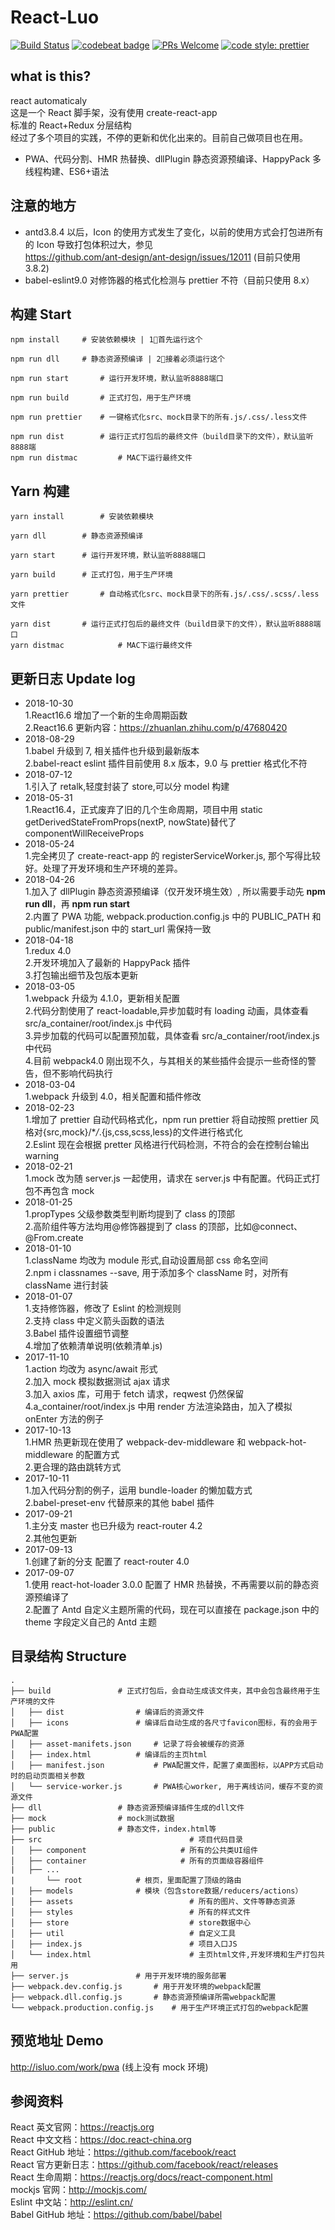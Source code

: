 # React-Luo

[![Build Status](https://travis-ci.org/javaLuo/react-luo.svg?branch=master)](https://travis-ci.org/javaLuo/react-luo)
[![codebeat badge](https://codebeat.co/badges/eb91ca34-7c1b-424f-be1c-a5d79fd3d269)](https://codebeat.co/projects/github-com-javaluo-react-luo-master)
[![PRs Welcome](https://img.shields.io/badge/PRs-welcome-brightgreen.svg)](CONTRIBUTING.md#pull-requests)
[![code style: prettier](https://img.shields.io/badge/code_style-prettier-ff69b4.svg?style=flat-square)](https://github.com/prettier/prettier)

## what is this?

react automaticaly<br/>
这是一个 React 脚手架，没有使用 create-react-app<br/>
标准的 React+Redux 分层结构<br/>
经过了多个项目的实践，不停的更新和优化出来的。目前自己做项目也在用。

- PWA、代码分割、HMR 热替换、dllPlugin 静态资源预编译、HappyPack 多线程构建、ES6+语法

## 注意的地方

- antd3.8.4 以后，Icon 的使用方式发生了变化，以前的使用方式会打包进所有的 Icon 导致打包体积过大，参见<br/>https://github.com/ant-design/ant-design/issues/12011 (目前只使用 3.8.2)
- babel-eslint9.0 对修饰器的格式化检测与 prettier 不符（目前只使用 8.x）

## 构建 Start

```
npm install		# 安装依赖模块 | 1⃣️首先运行这个
```

```
npm run dll		# 静态资源预编译 | 2⃣️接着必须运行这个
```

```
npm run start		# 运行开发环境，默认监听8888端口
```

```
npm run build		# 正式打包，用于生产环境
```

```
npm run prettier	# 一键格式化src、mock目录下的所有.js/.css/.less文件
```

```
npm run dist		# 运行正式打包后的最终文件（build目录下的文件），默认监听8888端
npm run distmac	        # MAC下运行最终文件
```

## Yarn 构建

```
yarn install		# 安装依赖模块
```

```
yarn dll		# 静态资源预编译
```

```
yarn start		# 运行开发环境，默认监听8888端口
```

```
yarn build		# 正式打包，用于生产环境
```

```
yarn prettier		# 自动格式化src、mock目录下的所有.js/.css/.scss/.less文件
```

```
yarn dist		# 运行正式打包后的最终文件（build目录下的文件），默认监听8888端口
yarn distmac	        # MAC下运行最终文件
```

## 更新日志 Update log

- 2018-10-30
  <br/>1.React16.6 增加了一个新的生命周期函数
  <br/>2.React16.6 更新内容：https://zhuanlan.zhihu.com/p/47680420
- 2018-08-29
  <br/>1.babel 升级到 7, 相关插件也升级到最新版本
  <br/>2.babel-react eslint 插件目前使用 8.x 版本，9.0 与 prettier 格式化不符
- 2018-07-12
  <br/>1.引入了 retalk,轻度封装了 store,可以分 model 构建
- 2018-05-31
  <br/>1.React16.4，正式废弃了旧的几个生命周期，项目中用 static getDerivedStateFromProps(nextP, nowState)替代了 componentWillReceiveProps
- 2018-05-24
  <br/>1.完全拷贝了 create-react-app 的 registerServiceWorker.js, 那个写得比较好。处理了开发环境和生产环境的差异。
- 2018-04-26
  <br/>1.加入了 dllPlugin 静态资源预编译（仅开发环境生效）, 所以需要手动先 **npm run dll**，再 **npm run start**
  <br/>2.内置了 PWA 功能, webpack.production.config.js 中的 PUBLIC_PATH 和 public/manifest.json 中的 start_url 需保持一致
- 2018-04-18
  <br/>1.redux 4.0
  <br/>2.开发环境加入了最新的 HappyPack 插件
  <br/>3.打包输出细节及包版本更新
- 2018-03-05
  <br/>1.webpack 升级为 4.1.0，更新相关配置
  <br/>2.代码分割使用了 react-loadable,异步加载时有 loading 动画，具体查看 src/a_container/root/index.js 中代码
  <br/>3.异步加载的代码可以配置预加载，具体查看 src/a_container/root/index.js 中代码
  <br/>4.目前 webpack4.0 刚出现不久，与其相关的某些插件会提示一些奇怪的警告，但不影响代码执行
- 2018-03-04
  <br/>1.webpack 升级到 4.0，相关配置和插件修改
- 2018-02-23
  <br/>1.增加了 prettier 自动代码格式化，npm run prettier 将自动按照 prettier 风格对{src,mock}/\*_/_.{js,css,scss,less}的文件进行格式化
  <br/>2.Eslint 现在会根据 pretter 风格进行代码检测，不符合的会在控制台输出 warning
- 2018-02-21
  <br/>1.mock 改为随 server.js 一起使用，请求在 server.js 中有配置。代码正式打包不再包含 mock
- 2018-01-25
  <br/>1.propTypes 父级参数类型判断均提到了 class 的顶部
  <br/>2.高阶组件等方法均用@修饰器提到了 class 的顶部，比如@connect、@From.create
- 2018-01-10
  <br/>1.className 均改为 module 形式,自动设置局部 css 命名空间
  <br/>2.npm i classnames --save, 用于添加多个 className 时，对所有 className 进行封装
- 2018-01-07
  <br/>1.支持修饰器，修改了 Eslint 的检测规则
  <br/>2.支持 class 中定义箭头函数的语法
  <br/>3.Babel 插件设置细节调整
  <br/>4.增加了依赖清单说明(依赖清单.js)
- 2017-11-10
  <br/>1.action 均改为 async/await 形式
  <br/>2.加入 mock 模拟数据测试 ajax 请求
  <br/>3.加入 axios 库，可用于 fetch 请求，reqwest 仍然保留
  <br/>4.a_container/root/index.js 中用 render 方法渲染路由，加入了模拟 onEnter 方法的例子
- 2017-10-13
  <br/>1.HMR 热更新现在使用了 webpack-dev-middleware 和 webpack-hot-middleware 的配置方式
  <br/>2.更合理的路由跳转方式
- 2017-10-11
  <br/>1.加入代码分割的例子，运用 bundle-loader 的懒加载方式
  <br/>2.babel-preset-env 代替原来的其他 babel 插件
- 2017-09-21
  <br/>1.主分支 master 也已升级为 react-router 4.2
  <br/>2.其他包更新
- 2017-09-13
  <br/>1.创建了新的分支 配置了 react-router 4.0
- 2017-09-07
  <br/>1.使用 react-hot-loader 3.0.0 配置了 HMR 热替换，不再需要以前的静态资源预编译了
  <br/>2.配置了 Antd 自定义主题所需的代码，现在可以直接在 package.json 中的 theme 字段定义自己的 Antd 主题

## 目录结构 Structure

```
.
├── build				# 正式打包后，会自动生成该文件夹，其中会包含最终用于生产环境的文件
│   ├── dist				# 编译后的资源文件
│   ├── icons				# 编译后自动生成的各尺寸favicon图标，有的会用于PWA配置
│   ├── asset-manifets.json		# 记录了将会被缓存的资源
│   ├── index.html			# 编译后的主页html
│   ├── manifest.json			# PWA配置文件，配置了桌面图标，以APP方式启动时的启动页面相关参数
│   └── service-worker.js		# PWA核心worker, 用于离线访问，缓存不变的资源文件
├── dll					# 静态资源预编译插件生成的dll文件
├── mock				# mock测试数据
├── public				# 静态文件，index.html等
├── src                                 # 项目代码目录
│   ├── component                     # 所有的公共类UI组件
│   ├── container                     # 所有的页面级容器组件
|	├── ...
|   	└── root			# 根页，里面配置了顶级的路由
|   ├── models				# 模块（包含store数据/reducers/actions）
│   ├── assets                          # 所有的图片、文件等静态资源
│   ├── styles                          # 所有的样式文件
│   ├── store                           # store数据中心
│   ├── util                            # 自定义工具
│   ├── index.js                        # 项目入口JS
│   └── index.html                      # 主页html文件,开发环境和生产打包共用
├── server.js				# 用于开发环境的服务部署
├── webpack.dev.config.js		# 用于开发环境的webpack配置
├── webpack.dll.config.js		# 静态资源预编译所需webpack配置
└── webpack.production.config.js	# 用于生产环境正式打包的webpack配置
```

## 预览地址 Demo

http://isluo.com/work/pwa (线上没有 mock 环境)

## 参阅资料

React 英文官网：https://reactjs.org <br/>
React 中文文档：https://doc.react-china.org <br/>
React GitHub 地址：https://github.com/facebook/react <br/>
React 官方更新日志：https://github.com/facebook/react/releases <br/>
React 生命周期：https://reactjs.org/docs/react-component.html <br/>
mockjs 官网：http://mockjs.com/ <br/>
Eslint 中文站：http://eslint.cn/ <br/>
Babel GitHub 地址：https://github.com/babel/babel <br/>
